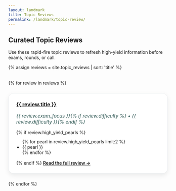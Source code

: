 ```yaml
---
layout: landmark
title: Topic Reviews
permalink: /landmark/topic-review/
---
```


## Curated Topic Reviews

Use these rapid-fire topic reviews to refresh high-yield information before exams, rounds, or call.

{% assign reviews = site.topic_reviews | sort: 'title' %}
<div class="card-list">
  {% for review in reviews %}
    <div class="card">
      <h3><a href="{{ review.url | relative_url }}">{{ review.title }}</a></h3>
      <p class="card-meta">{{ review.exam_focus }}{% if review.difficulty %} • {{ review.difficulty }}{% endif %}</p>
      {% if review.high_yield_pearls %}
        <ul>
          {% for pearl in review.high_yield_pearls limit:2 %}
            <li>{{ pearl }}</li>
          {% endfor %}
        </ul>
      {% endif %}
      <a class="card-link" href="{{ review.url | relative_url }}">Read the full review →</a>
    </div>
  {% endfor %}
</div>

<style>
.card-list {
  display: grid;
  grid-template-columns: repeat(auto-fit, minmax(260px, 1fr));
  gap: 1.5rem;
  margin-top: 2rem;
}

.card {
  background: #ffffff;
  border-radius: 16px;
  padding: 1.5rem;
  box-shadow: 0 6px 16px rgba(0,0,0,0.08);
  border: 1px solid rgba(12,44,71,0.08);
}

.card h3 {
  margin-top: 0;
}

.card-meta {
  font-style: italic;
  color: #2D5652;
  font-size: 0.95rem;
}

.card ul {
  padding-left: 1.2rem;
  margin: 0.75rem 0 1rem 0;
}

.card-link {
  font-weight: 600;
}
</style>
